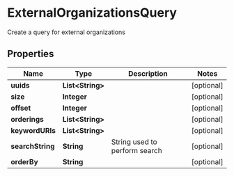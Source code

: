 

# ExternalOrganizationsQuery

Create a query for external organizations
## Properties

Name | Type | Description | Notes
------------ | ------------- | ------------- | -------------
**uuids** | **List&lt;String&gt;** |  |  [optional]
**size** | **Integer** |  |  [optional]
**offset** | **Integer** |  |  [optional]
**orderings** | **List&lt;String&gt;** |  |  [optional]
**keywordURIs** | **List&lt;String&gt;** |  |  [optional]
**searchString** | **String** | String used to perform search |  [optional]
**orderBy** | **String** |  |  [optional]



